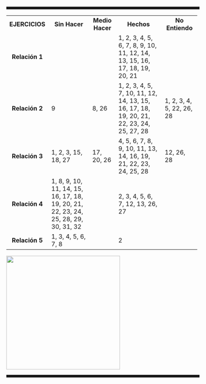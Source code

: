 <hr width="100%" color="#0000FF" style="border-style:dotted">
<table>
  <tr>
    <td align="center"><b>EJERCICIOS</b></td>
    <td align="center"><b>Sin Hacer</b></td>
    <td align="center"><b>Medio Hacer</b></td>
    <td align="center"><b>Hechos</b></td>
    <td align="center"><b>No Entiendo</b></td>
  </tr>
  <tr>
    <td align="center"><b>Relación 1</b></td>
    <td></td>
    <td></td>
    <td>1, 2, 3, 4, 5, 6, 7, 8, 9, 10, 11, 12, 14, 13, 15, 16, 17, 18, 19, 20, 21</td>
    <td></td>
  </tr>
  <tr>
    <td align="center"><b>Relación 2</b></td>
    <td>9</td>
    <td>8, 26</td>
    <td>1, 2, 3, 4, 5, 7, 10, 11, 12, 14, 13,  15, 16, 17, 18, 19, 20, 21, 22, 23, 24, 25, 27, 28</td>
    <td>1, 2, 3, 4, 5, 22, 26, 28</td>
  </tr>
  <tr>
    <td align="center"><b>Relación 3</b></td>
    <td>1, 2, 3, 15, 18, 27</td>
    <td>17, 20, 26</td>
    <td>4, 5, 6, 7, 8, 9, 10, 11, 13, 14,  16, 19, 21, 22, 23, 24, 25, 28</td>
    <td>12, 26, 28</td>
  </tr>
  <tr>
    <td align="center"><b>Relación 4</b></td>
    <td>1, 8, 9, 10, 11, 14, 15, 16, 17, 18, 19, 20, 21, 22, 23, 24, 25, 28, 29, 30, 31, 32</td>
    <td></td>
    <td>2, 3, 4, 5, 6, 7, 12, 13, 26, 27</td>
    <td></td>
  </tr>
  <tr>
    <td align="center"><b>Relación 5</b></td>
    <td>1, 3, 4, 5, 6, 7, 8</td>
    <td></td>
    <td>2</td>
    <td></td>
</table>
<img src="https://media.giphy.com/media/NTur7XlVDUdqM/giphy.gif" width="300" />

<hr width="100%" color="#0000FF" style="border-style:dotted">
